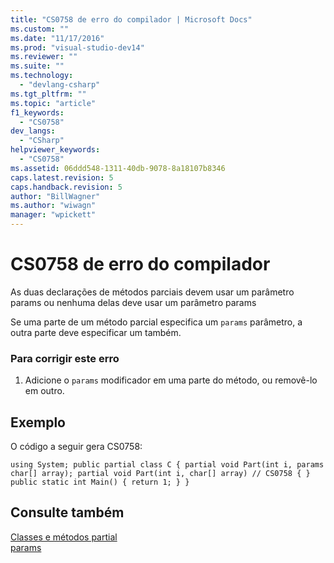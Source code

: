 ```yaml
---
title: "CS0758 de erro do compilador | Microsoft Docs"
ms.custom: ""
ms.date: "11/17/2016"
ms.prod: "visual-studio-dev14"
ms.reviewer: ""
ms.suite: ""
ms.technology: 
  - "devlang-csharp"
ms.tgt_pltfrm: ""
ms.topic: "article"
f1_keywords: 
  - "CS0758"
dev_langs: 
  - "CSharp"
helpviewer_keywords: 
  - "CS0758"
ms.assetid: 06ddd548-1311-40db-9078-8a18107b8346
caps.latest.revision: 5
caps.handback.revision: 5
author: "BillWagner"
ms.author: "wiwagn"
manager: "wpickett"
---
```

# CS0758 de erro do compilador
As duas declarações de métodos parciais devem usar um parâmetro params ou nenhuma delas deve usar um parâmetro params  
  
 Se uma parte de um método parcial especifica um `params` parâmetro, a outra parte deve especificar um também.  
  
### Para corrigir este erro  
  
1.  Adicione o `params` modificador em uma parte do método, ou removê\-lo em outro.  
  
## Exemplo  
 O código a seguir gera CS0758:  
  
```  
using System; public partial class C { partial void Part(int i, params char[] array); partial void Part(int i, char[] array) // CS0758 { } public static int Main() { return 1; } }  
```  
  
## Consulte também  
 [Classes e métodos partial](../../csharp/programming-guide/classes-and-structs/partial-classes-and-methods.md)   
 [params](../../csharp/language-reference/keywords/params.md)